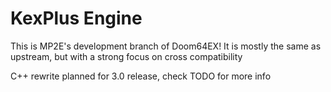 # KexPlus Engine

This is MP2E's development branch of Doom64EX! It is mostly the same as upstream, but with a strong focus on cross compatibility

C++ rewrite planned for 3.0 release, check TODO for more info
